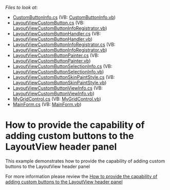 <!-- default file list -->
*Files to look at*:

* [CustomButtonInfo.cs](./CS/LayoutViewCustomButtonContent/CustomButtonInfo.cs) (VB: [CustomButtonInfo.vb](./VB/LayoutViewCustomButtonContent/CustomButtonInfo.vb))
* [LayoutViewCustomButton.cs](./CS/LayoutViewCustomButtonContent/LayoutViewCustomButton.cs) (VB: [LayoutViewCustomButtonInfoRegistrator.vb](./VB/LayoutViewCustomButtonContent/LayoutViewCustomButtonInfoRegistrator.vb))
* [LayoutViewCustomButtonHandler.cs](./CS/LayoutViewCustomButtonContent/LayoutViewCustomButtonHandler.cs) (VB: [LayoutViewCustomButtonHandler.vb](./VB/LayoutViewCustomButtonContent/LayoutViewCustomButtonHandler.vb))
* [LayoutViewCustomButtonInfoRegistrator.cs](./CS/LayoutViewCustomButtonContent/LayoutViewCustomButtonInfoRegistrator.cs) (VB: [LayoutViewCustomButtonInfoRegistrator.vb](./VB/LayoutViewCustomButtonContent/LayoutViewCustomButtonInfoRegistrator.vb))
* [LayoutViewCustomButtonPainter.cs](./CS/LayoutViewCustomButtonContent/LayoutViewCustomButtonPainter.cs) (VB: [LayoutViewCustomButtonPainter.vb](./VB/LayoutViewCustomButtonContent/LayoutViewCustomButtonPainter.vb))
* [LayoutViewCustomButtonSelectionInfo.cs](./CS/LayoutViewCustomButtonContent/LayoutViewCustomButtonSelectionInfo.cs) (VB: [LayoutViewCustomButtonSelectionInfo.vb](./VB/LayoutViewCustomButtonContent/LayoutViewCustomButtonSelectionInfo.vb))
* [LayoutViewCustomButtonSkinPaintStyle.cs](./CS/LayoutViewCustomButtonContent/LayoutViewCustomButtonSkinPaintStyle.cs) (VB: [LayoutViewCustomButtonSkinPaintStyle.vb](./VB/LayoutViewCustomButtonContent/LayoutViewCustomButtonSkinPaintStyle.vb))
* [LayoutViewCustomButtonViewInfo.cs](./CS/LayoutViewCustomButtonContent/LayoutViewCustomButtonViewInfo.cs) (VB: [LayoutViewCustomButtonViewInfo.vb](./VB/LayoutViewCustomButtonContent/LayoutViewCustomButtonViewInfo.vb))
* [MyGridControl.cs](./CS/LayoutViewCustomButtonContent/MyGridControl.cs) (VB: [MyGridControl.vb](./VB/LayoutViewCustomButtonContent/MyGridControl.vb))
* [MainForm.cs](./CS/MainForm.cs) (VB: [MainForm.vb](./VB/MainForm.vb))
<!-- default file list end -->
# How to provide the capability of adding custom buttons to the LayoutView header panel


<p>This example demonstrates how to provide the capability of adding custom buttons to the LayoutView header panel</p><p>For more information please review the <a href="https://www.devexpress.com/Support/Center/p/K18555">How to provide the capability of adding custom buttons to the LayoutView header panel</a></p>

<br/>


